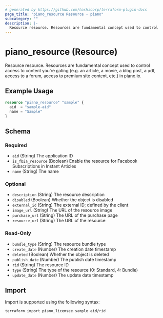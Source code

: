 ```yaml
---
# generated by https://github.com/hashicorp/terraform-plugin-docs
page_title: "piano_resource Resource - piano"
subcategory: ""
description: |-
  Resource resource. Resources are fundamental concept used to control access to content you’re gating (e.g. an article, a movie, a blog post, a pdf, access to a forum, access to premium site content, etc.) in piano.io.
---
```


# piano_resource (Resource)

Resource resource. Resources are fundamental concept used to control access to content you’re gating (e.g. an article, a movie, a blog post, a pdf, access to a forum, access to premium site content, etc.) in piano.io.

## Example Usage

```terraform
resource "piano_resource" "sample" {
  aid  = "sample-aid"
  name = "Sample"
}
```

<!-- schema generated by tfplugindocs -->
## Schema

### Required

- `aid` (String) The application ID
- `is_fbia_resource` (Boolean) Enable the resource for Facebook Subscriptions in Instant Articles
- `name` (String) The name

### Optional

- `description` (String) The resource description
- `disabled` (Boolean) Whether the object is disabled
- `external_id` (String) The external ID; defined by the client
- `image_url` (String) The URL of the resource image
- `purchase_url` (String) The URL of the purchase page
- `resource_url` (String) The URL of the resource

### Read-Only

- `bundle_type` (String) The resource bundle type
- `create_date` (Number) The creation date timestamp
- `deleted` (Boolean) Whether the object is deleted
- `publish_date` (Number) The publish date timestamp
- `rid` (String) The resource ID
- `type` (String) The type of the resource (0: Standard, 4: Bundle)
- `update_date` (Number) The update date timestamp

## Import

Import is supported using the following syntax:

```shell
terraform import piano_licensee.sample aid/rid
```
